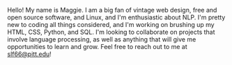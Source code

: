 Hello! My name is Maggie.
I am a big fan of vintage web design, free and open source software, and Linux, and I'm enthusiastic about NLP.
I'm pretty new to coding all things considered, and I'm working on brushing up my HTML, CSS, Python, and SQL.
I'm looking to collaborate on projects that involve language processing, as well as anything that will give me opportunities to learn and grow.
Feel free to reach out to me at slf66@pitt.edu!
